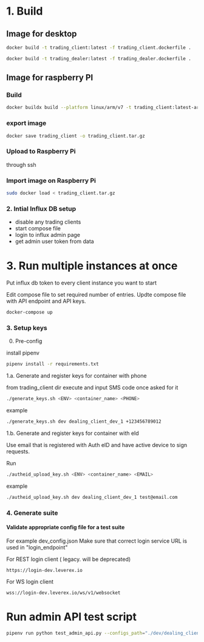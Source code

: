 # 1. Build

## Image for desktop

```bash
docker build -t trading_client:latest -f trading_client.dockerfile .

docker build -t trading_dealer:latest -f trading_dealer.dockerfile .
```

## Image for raspberry PI

### Build

```bash
docker buildx build --platform linux/arm/v7 -t trading_client:latest-arm32v7 -f trading_client.dockerfile .
```

### export image

```bash
docker save trading_client -o trading_client.tar.gz
```

### Upload to Raspberry Pi

through ssh

### Import image on Raspberry Pi

```bash
sudo docker load < trading_client.tar.gz
```

### 2. Intial Influx DB setup

- disable any trading clients
- start compose file
- login to influx admin page
- get admin user token from data

# 3. Run multiple instances at once

Put influx db token to every client instance you want to start

Edit compose file to set required number of entries.
Updte compose file with API endpoint and API keys.

```bash
docker-compose up
```

### 3. Setup keys

0. Pre-config

install pipenv

```bash
pipenv install -r requirements.txt
```

1.a. Generate and register keys for container with phone

from trading_client dir execute and input SMS code once asked for it
```bash
./generate_keys.sh <ENV> <container_name> <PHONE>
```
example
```bash
./generate_keys.sh dev dealing_client_dev_1 +123456789012
```

1.b. Generate and register keys for container with eId

Use email that is registered with Auth eID and have active device to sign requests.

Run
```bash
./autheid_upload_key.sh <ENV> <container_name> <EMAIL>
```
example
```bash
./autheid_upload_key.sh dev dealing_client_dev_1 test@email.com
```
### 4. Generate suite

#### Validate appropriate config file for a test suite

For example dev_config.json
Make sure that correct login service URL is used in "login_endpoint"

For REST login client ( legacy. will be deprecated)
```
https://login-dev.leverex.io
```

For WS login client
```
wss://login-dev.leverex.io/ws/v1/websocket
```

# Run admin API test script

```bash
pipenv run python test_admin_api.py --configs_path="./dev/dealing_client_dev_1" --api_endpoint="ws://api-admin-dev.leverex.local" --login_endpoint="https://login-dev.leverex.com" --api_endpoint_for_challenge="wss://api-admin-dev.leverex.local"
```
